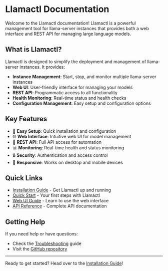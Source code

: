 # Llamactl Documentation

Welcome to the Llamactl documentation! Llamactl is a powerful management tool for llama-server instances that provides both a web interface and REST API for managing large language models.

## What is Llamactl?

Llamactl is designed to simplify the deployment and management of llama-server instances. It provides:

- **Instance Management**: Start, stop, and monitor multiple llama-server instances
- **Web UI**: User-friendly interface for managing your models
- **REST API**: Programmatic access to all functionality
- **Health Monitoring**: Real-time status and health checks
- **Configuration Management**: Easy setup and configuration options

## Key Features

- 🚀 **Easy Setup**: Quick installation and configuration
- 🌐 **Web Interface**: Intuitive web UI for model management
- 🔧 **REST API**: Full API access for automation
- 📊 **Monitoring**: Real-time health and status monitoring
- 🔒 **Security**: Authentication and access control
- 📱 **Responsive**: Works on desktop and mobile devices

## Quick Links

- [Installation Guide](getting-started/installation.md) - Get Llamactl up and running
- [Quick Start](getting-started/quick-start.md) - Your first steps with Llamactl
- [Web UI Guide](user-guide/web-ui.md) - Learn to use the web interface
- [API Reference](user-guide/api-reference.md) - Complete API documentation

## Getting Help

If you need help or have questions:

- Check the [Troubleshooting](advanced/troubleshooting.md) guide
- Visit the [GitHub repository](https://github.com/lordmathis/llamactl)

---

Ready to get started? Head over to the [Installation Guide](getting-started/installation.md)!
